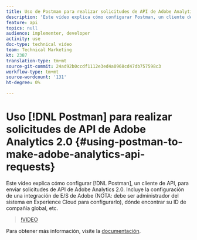```yaml
---
title: Uso de Postman para realizar solicitudes de API de Adobe Analytics 2.0
description: 'Este vídeo explica cómo configurar Postman, un cliente de API, para enviar solicitudes de API de Adobe Analytics 2.0. Incluye la configuración de una integración de E/S de Adobe (NOTA: debe ser administrador del sistema en Experience Cloud para configurarla), dónde encontrar su ID de compañía global y mucho más.'
feature: api
topics: null
audience: implementer, developer
activity: use
doc-type: technical video
team: Technical Marketing
kt: 2387
translation-type: tm+mt
source-git-commit: 24ad92b0ccdf1112e3ed4a0968cd47db757598c3
workflow-type: tm+mt
source-wordcount: '131'
ht-degree: 0%

---
```



# Uso [!DNL Postman] para realizar solicitudes de API de Adobe Analytics 2.0 {#using-postman-to-make-adobe-analytics-api-requests}

Este vídeo explica cómo configurar [!DNL Postman], un cliente de API, para enviar solicitudes de API de Adobe Analytics 2.0. Incluye la configuración de una integración de E/S de Adobe (NOTA: debe ser administrador del sistema en Experience Cloud para configurarlo), dónde encontrar su ID de compañía global, etc.

>[!VIDEO](https://video.tv.adobe.com/v/25889/?quality=12)

Para obtener más información, visite la [documentación](https://www.adobe.io/apis/experiencecloud/analytics/docs.html#!AdobeDocs/analytics-2.0-apis/master/oauth-postman.md).
